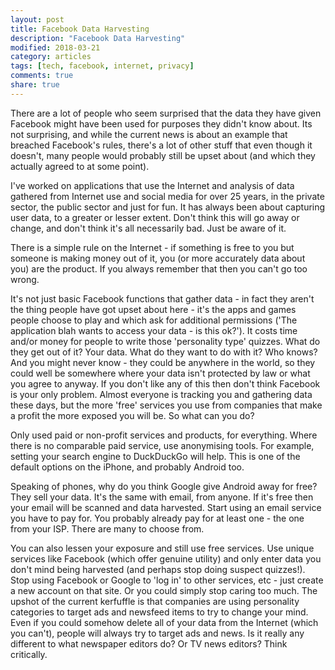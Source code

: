 ```yaml
---
layout: post
title: Facebook Data Harvesting
description: "Facebook Data Harvesting"
modified: 2018-03-21
category: articles
tags: [tech, facebook, internet, privacy]
comments: true
share: true
---
```


There are a lot of people who seem surprised that the data they have given Facebook might have been used for purposes they
didn't know about. Its not surprising, and while the current news is about an example that breached Facebook's rules, there's
a lot of other stuff that even though it doesn't, many people would probably still be upset about (and which they actually
agreed to at some point).

I've worked on applications that use the Internet and analysis of data gathered from Internet use and social media
for over 25 years, in the private sector, the public sector and just for fun. It has always been about capturing user
data, to a greater or lesser extent. Don't think this will go away or change, and don't think it's all necessarily bad.
Just be aware of it.

There is a simple rule on the Internet - if something is free to you but someone is making money out of it, you (or more
accurately data about you) are the product. If you always remember that then you can't go too wrong.

It's not just basic Facebook functions that gather data - in fact they aren't the thing people have got upset about here -
it's the apps and games people choose to play and which ask for additional permissions ('The application blah wants to
access your data - is this ok?'). It costs time and/or money for people to write those 'personality type' quizzes. What
do they get out of it? Your data. What do they want to do with it? Who knows? And you might never know - they could be
anywhere in the world, so they could well be somewhere where your data isn't protected by law or what you agree to anyway.
If you don't like any of this then don't think Facebook is your only problem. Almost everyone is tracking you and
gathering data these days, but the more 'free' services you use from companies that make a profit the more exposed you
will be. So what can you do?

Only used paid or non-profit services and products, for everything. Where there is no comparable paid service, use
anonymising tools. For example, setting your search engine to DuckDuckGo will help. This is one of the default options
on the iPhone, and probably Android too.

Speaking of phones, why do you think Google give Android away for free? They sell your data. It's the same with email,
from anyone. If it's free then your email will be scanned and data harvested. Start using an email service you have
to pay for. You probably already pay for at least one - the one from your ISP. There are many to choose from.

You can also lessen your exposure and still use free services. Use unique services like Facebook (which offer
genuine utility) and only enter data you don't mind being harvested (and perhaps stop doing suspect quizzes!).
Stop using Facebook or Google to 'log in' to other services, etc - just create a new account on that site.
Or you could simply stop caring too much. The upshot of the current kerfuffle is that companies are using
personality categories to target ads and newsfeed items to try to change your mind. Even if you could somehow
delete all of your data from the Internet (which you can't), people will always try to target ads and news. Is
it really any different to what newspaper editors do? Or TV news editors? Think critically.
